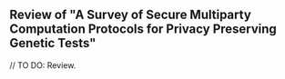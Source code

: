 ## Review of "A Survey of Secure Multiparty Computation Protocols for Privacy Preserving Genetic Tests"

// TO DO: Review.
